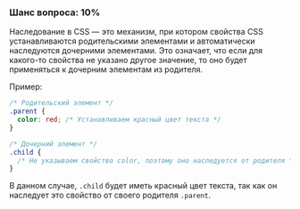 ### Шанс вопроса: 10%

Наследование в CSS — это механизм, при котором свойства CSS устанавливаются родительскими элементами и автоматически наследуются дочерними элементами. Это означает, что если для какого-то свойства не указано другое значение, то оно будет применяться к дочерним элементам из родителя.

Пример:
```css
/* Родительский элемент */
.parent {
  color: red; /* Устанавливаем красный цвет текста */
}

/* Дочерний элемент */
.child {
  /* Не указываем свойство color, поэтому оно наследуется от родителя */
}
```
В данном случае, `.child` будет иметь красный цвет текста, так как он наследует это свойство от своего родителя `.parent`.